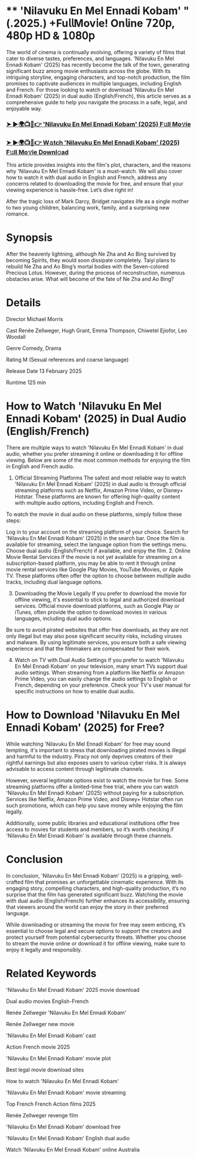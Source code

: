 #  ** 'Nilavuku En Mel Ennadi Kobam' " (.2025.) +Fu𝗅𝗅Mov𝗂e! On𝗅ine 𝟩𝟤𝟢𝗉, 𝟦𝟪𝟢𝗉 𝖧𝖣 & 𝟣𝟢𝟪𝟢𝗉

The world of cinema is continually evolving, offering a variety of films that cater to diverse tastes, preferences, and languages. 'Nilavuku En Mel Ennadi Kobam' (2025) has recently become the talk of the town, generating significant buzz among movie enthusiasts across the globe. With its intriguing storyline, engaging characters, and top-notch production, the film promises to captivate audiences in multiple languages, including English and French. For those looking to watch or download 'Nilavuku En Mel Ennadi Kobam' (2025) in dual audio (English/French), this article serves as a comprehensive guide to help you navigate the process in a safe, legal, and enjoyable way.

### [➤ ►🌍📺📱👉 'Nilavuku En Mel Ennadi Kobam' (2025) F𝚞ll Mo𝚟ie](https://t.co/6y4CCXZFVR)

### [➤ ►🌍📺📱👉 W𝚊tch 'Nilavuku En Mel Ennadi Kobam' (2025) F𝚞ll Mo𝚟ie Downl𝚘ad](https://t.co/6y4CCXZFVR)

This article provides insights into the film's plot, characters, and the reasons why 'Nilavuku En Mel Ennadi Kobam' is a must-watch. We will also cover how to watch it with dual audio in English and French, address any concerns related to downloading the movie for free, and ensure that your viewing experience is hassle-free. Let’s dive right in!

After the tragic loss of Mark Darcy, Bridget navigates life as a single mother to two young children, balancing work, family, and a surprising new romance.

# Synopsis
After the heavenly lightning, although Ne Zha and Ao Bing survived by becoming Spirits, they would soon dissipate completely. Taiyi plans to rebuild Ne Zha and Ao Bing’s mortal bodies with the Seven-colored Precious Lotus. However, during the process of reconstruction, numerous obstacles arise. What will become of the fate of Ne Zha and Ao Bing?

# Details
Director Michael Morris

Cast Renée Zellweger, Hugh Grant, Emma Thompson, Chiwetel Ejiofor, Leo Woodall

Genre Comedy, Drama

Rating M (Sexual references and coarse language)

Release Date 13 February 2025

Runtime 125 min

# How to Watch 'Nilavuku En Mel Ennadi Kobam' (2025) in Dual Audio (English/French)
There are multiple ways to watch 'Nilavuku En Mel Ennadi Kobam' in dual audio, whether you prefer streaming it online or downloading it for offline viewing. Below are some of the most common methods for enjoying the film in English and French audio.

1. Official Streaming Platforms
The safest and most reliable way to watch 'Nilavuku En Mel Ennadi Kobam' (2025) in dual audio is through official streaming platforms such as Netflix, Amazon Prime Video, or Disney+ Hotstar. These platforms are known for offering high-quality content with multiple audio options, including English and French.

To watch the movie in dual audio on these platforms, simply follow these steps:

Log in to your account on the streaming platform of your choice.
Search for 'Nilavuku En Mel Ennadi Kobam' (2025) in the search bar.
Once the film is available for streaming, select the language option from the settings menu.
Choose dual audio (English/French) if available, and enjoy the film.
2. Online Movie Rental Services
If the movie is not yet available for streaming on a subscription-based platform, you may be able to rent it through online movie rental services like Google Play Movies, YouTube Movies, or Apple TV. These platforms often offer the option to choose between multiple audio tracks, including dual language options.

3. Downloading the Movie Legally
If you prefer to download the movie for offline viewing, it's essential to stick to legal and authorized download services. Official movie download platforms, such as Google Play or iTunes, often provide the option to download movies in various languages, including dual audio options.

Be sure to avoid pirated websites that offer free downloads, as they are not only illegal but may also pose significant security risks, including viruses and malware. By using legitimate services, you ensure both a safe viewing experience and that the filmmakers are compensated for their work.

4. Watch on TV with Dual Audio Settings
If you prefer to watch 'Nilavuku En Mel Ennadi Kobam' on your television, many smart TVs support dual audio settings. When streaming from a platform like Netflix or Amazon Prime Video, you can easily change the audio settings to English or French, depending on your preference. Check your TV's user manual for specific instructions on how to enable dual audio.

# How to Download 'Nilavuku En Mel Ennadi Kobam' (2025) for Free?
While watching 'Nilavuku En Mel Ennadi Kobam' for free may sound tempting, it's important to stress that downloading pirated movies is illegal and harmful to the industry. Piracy not only deprives creators of their rightful earnings but also exposes users to various cyber risks. It is always advisable to access content through legitimate channels.

However, several legitimate options exist to watch the movie for free. Some streaming platforms offer a limited-time free trial, where you can watch 'Nilavuku En Mel Ennadi Kobam' (2025) without paying for a subscription. Services like Netflix, Amazon Prime Video, and Disney+ Hotstar often run such promotions, which can help you save money while enjoying the film legally.

Additionally, some public libraries and educational institutions offer free access to movies for students and members, so it’s worth checking if 'Nilavuku En Mel Ennadi Kobam' is available through these channels.

# Conclusion
In conclusion, 'Nilavuku En Mel Ennadi Kobam' (2025) is a gripping, well-crafted film that promises an unforgettable cinematic experience. With its engaging story, compelling characters, and high-quality production, it’s no surprise that the film has generated significant buzz. Watching the movie with dual audio (English/French) further enhances its accessibility, ensuring that viewers around the world can enjoy the story in their preferred language.

While downloading or streaming the movie for free may seem enticing, it’s essential to choose legal and secure options to support the creators and protect yourself from potential cybersecurity threats. Whether you choose to stream the movie online or download it for offline viewing, make sure to enjoy it legally and responsibly.

# Related Keywords
'Nilavuku En Mel Ennadi Kobam' 2025 movie download

Dual audio movies English-French

Renée Zellweger 'Nilavuku En Mel Ennadi Kobam'

Renée Zellweger new movie

'Nilavuku En Mel Ennadi Kobam' cast

Action French movie 2025

'Nilavuku En Mel Ennadi Kobam' movie plot

Best legal movie download sites

How to watch 'Nilavuku En Mel Ennadi Kobam'

'Nilavuku En Mel Ennadi Kobam' movie streaming

Top French French Action films 2025

Renée Zellweger revenge film

'Nilavuku En Mel Ennadi Kobam' download free

'Nilavuku En Mel Ennadi Kobam' English dual audio

Watch 'Nilavuku En Mel Ennadi Kobam' online Australia
